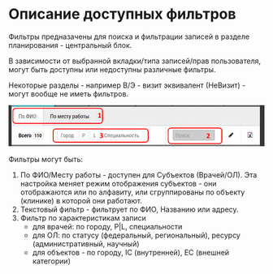 # Описание доступных фильтров

Фильтры предназачены для поиска и фильтрации записей в разделе планирования - центральный блок.

В зависимости от выбранной вкладки/типа записей/прав пользователя, могут быть доступны или недоступны различные фильтры.

Некоторые разделы - например В/Э - визит эквивалент (НеВизит) - могут вообще не иметь фильтров.

![](../images/rep-planning-central-block-filters.png)

Фильтры могут быть:
  1. По ФИО/Месту работы - доступен для Субъектов (Врачей/ОЛ). 
  Эта настройка меняет режим отображения субъектов - они отображаются или по алфавиту, или сгруппированы по объекту (клинике) в которой они работают.
  2. Текстовый фильтр - фильтрует по ФИО, Названию или адресу.
  3. Фильтр по характеристикам записи 
     - для врачей:  по городу, P|L, специальности
     - для ОЛ: по статусу (федеральный, региональный), ресурсу (административный, научный)
     - для объектов - по городу, IC (внутренней), EC (внешней категории)
